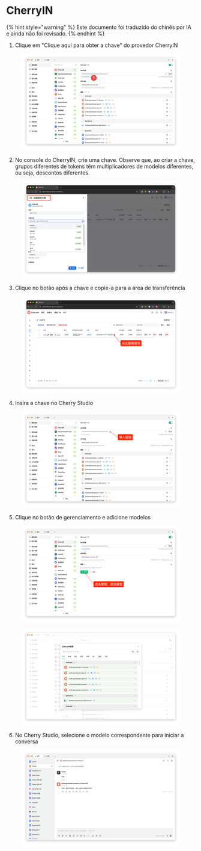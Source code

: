 # CherryIN


{% hint style="warning" %}
Este documento foi traduzido do chinês por IA e ainda não foi revisado.
{% endhint %}




1. Clique em "Clique aqui para obter a chave" do provedor CherryIN

<figure><img src="../../.gitbook/assets/image (156).png" alt=""><figcaption></figcaption></figure>

2. No console do CherryIN, crie uma chave. Observe que, ao criar a chave, grupos diferentes de tokens têm multiplicadores de modelos diferentes, ou seja, descontos diferentes.

<figure><img src="../../.gitbook/assets/image (158).png" alt=""><figcaption></figcaption></figure>

3. Clique no botão após a chave e copie-a para a área de transferência

<figure><img src="../../.gitbook/assets/image (159).png" alt=""><figcaption></figcaption></figure>

4. Insira a chave no Cherry Studio

<figure><img src="../../.gitbook/assets/image (161).png" alt=""><figcaption></figcaption></figure>

5. Clique no botão de gerenciamento e adicione modelos

<figure><img src="../../.gitbook/assets/image (162).png" alt=""><figcaption></figcaption></figure>

<figure><img src="../../.gitbook/assets/image (163).png" alt=""><figcaption></figcaption></figure>

6. No Cherry Studio, selecione o modelo correspondente para iniciar a conversa

<figure><img src="../../.gitbook/assets/image (164).png" alt=""><figcaption></figcaption></figure>